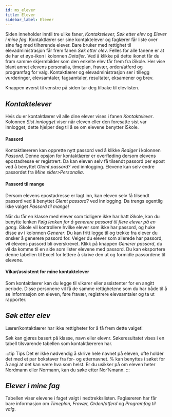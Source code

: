 ```yaml
---
id: ms_elever
title: Elever
sidebar_label: Elever
---
```


Siden inneholder inntil tre ulike faner, _Kontaktelever, Søk etter elev_ og _Elever i mine fag_. Kontaktlærer ser sine kontaktelever og faglærer får liste over sine fag med tilhørende elever. Bare bruker med rettighet til elevadministrasjon får frem fanen _Søk etter elev_. Felles for alle fanene er at de har et øye-ikon i kolonnen _Detaljer_. Ved å klikke på dette ikonet får du fram samme skjermbilder som den enkelte elev får frem fra iSkole. Her vise blant annet elevens personalia, timeplan, fravær, orden/atferd og programfag for valg. Kontaktlærer og elevadministrasjon ser i tillegg vurderinger, elevsamtaler, fagsamtaler, resultater, eksamener og brev. 

Knappen øverst til venstre på siden tar deg tilbake til elevlisten. 

## _Kontaktelever_
Hvis du er kontaktlærer vil alle dine elever vises i fanen _Kontaktelever_. Kolonnen _Sist innlogget_ viser når eleven eller den foresatte sist var innlogget, dette hjelper deg til å se om elevene benytter iSkole.

#### Passord
Kontaktlæreren kan opprette nytt passord ved å klikke _Rediger_ i kolonnen _Passord_. Denne opsjon for kontaktlærer er overfløding dersom elevens epostadresse er registrert. Da kan eleven selv få tilsendt passord per epost ved å benyttet _Glemt passord?_ ved innlogging. Elevene kan selv endre passordet fra _Mine sider>Personalia_.

#### Passord til mange
Dersom elevens epostadresse er lagt inn, kan eleven  selv få tilsendt passord ved å benyttet _Glemt passord?_ ved innlogging. Da trengs egentlig ikke valget _Passord til mange_!

Når du får en klasse med elever som tidligere ikke har hatt iSkole, kan du benytte lenken _Følg lenken for å generere passord til flere elever på en gang_. iSkole vil kontrollere hvilke elever som ikke har passord, og huke disse av i kolonnen _Generer_. Du kan fritt legge til og trekke fra elever du ønsker å generere passord for. Velger du elever som allerede har passord, vil elevens passord bli overskrevet. Klikk på knappen _Generer passord_, du vil da komme til en side som lister elevene med passord. Du kan eksportere denne tabellen til Excel for lettere å skrive den ut og formidle passordene til elevene. 

#### Vikar/assistent for mine kontaktelever
Som kontaktlærer kan du legge til vikarer eller assistenter for en angitt periode. Disse personene vil få de samme rettighetene som du har både til å se informasjon om eleven, føre fravær, registrere elevsamtaler og ta ut rapporter.

## _Søk etter elev_
Lærer/kontaktlærer har ikke rettigheter for å få frem dette valget!

Søk kan gjøres basert på klasse, navn eller elevnr. Søkeresultatet vises i en tabell tilsvarende tabellen som kontaktlæreren har. 

:::tip Tips
Det er ikke nødvendig å skrive hele navnet på eleven, ofte holder det med et par bokstaver fra for- og etternavnet. % kan benyttes i søket for å angi at det kan være hva som helst. Er du usikker på om eleven heter Nordmann eller Normann, kan du søke etter Nor%mann.
:::

## _Elever i mine fag_
Tabellen viser elevene i faget valgt i nedtrekkslisten. Faglæreren har får bare informasjon om _Timeplan, Fravær, Orden/atferd_ og _Programfag til valg_.
